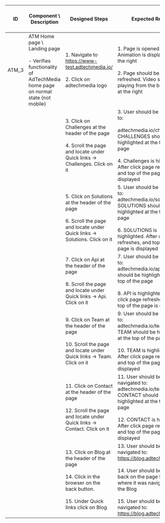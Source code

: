 | ID | Component \ <br> Description  | Designed Steps       |Expected Result     |	Created By \ <br> Last Updated |
| -- | -- | -- | -- | -- |
| ATM_3 | ATM Home page \ Landing page <br> <br> - Verifies functionality of AdTechMedia home page on normal state (not mobile) | 1. Navigate to https://www-test.adtechmedia.io/ <br> <br> 2. Click on adtechmedia logo | 1. Page is opened. Animation is displayed on the right <br> <br> 2. Page should be refreshed. Video starts playing from the beginning at the right | Alexandr Urita \ <br> 15.06.2017 |
|       |       | 3. Click on Challenges at the header of the page <br> <br> 4. Scroll the page and locate under Quick links -> Challenges. Click on it  | 3. User should be navigated to: <br> <br> adtechmedia.io/challenges/. CHALLENGES should be highlighted at the top of the page <br> <br> 4. Challenges is highlighted. After click page refreshes, and top of the page is displayed |    |  
|       |       | 5. Click on Solutions at the header of the page <br> <br> 6. Scroll the page and locate under Quick links -> Solutions. Click on it | 5. User should be navigated to: <br> adtechmedia.io/solutions/. SOLUTIONS should be highlighted at the top of the page <br> <br> 6. SOLUTIONS is highlighted. After click page refreshes, and top of the page is displayed |    |
|       |      | 7. Click on Api at the header of the page <br> <br> 8. Scroll the page and locate under Quick links -> Api. Click on it | 7. User should be navigated to: <br> adtechmedia.io/api/. API should be highlighted at the top of the page <br> <br> 8. API is highlighted. After click page refreshes, and top of the page is displayed | |
|       |    | 9. Click on Team at the header of the page <br> <br>  10. Scroll the page and locate under Quick links -> Team. Click on it | 9. User should be navigated to: <br> adtechmedia.io/team/. TEAM should be highlighted at the top of the page <br> <br> 10. TEAM is highlighted. After click page refreshes, and top of the page is displayed | |
|       |    | 11. Click on Contact at the header of the page <br> <br> 12. Scroll the page and locate under Quick links -> Contact. Click on it | 11. User should be navigated to: <br> adtechmedia.io/team/. CONTACT should be highlighted at the top of the page <br> <br>  12. CONTACT is highlighted. After click page refreshes, and top of the page is displayed |  |
|      |    | 13. Click on Blog at the header of the page <br> <br> 14. Click in the browser on the back button. <br> <br> 15. Under Quick links click on Blog | 13. User should be navigated to: <br> https://blog.adtechmedia.io/. <br> <br> 14. User should be returned back on the page from where it was navigated to the Blog <br> <br> 15. User should be navigated to: <br> https://blog.adtechmedia.io/. |  |
